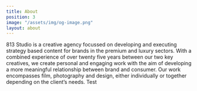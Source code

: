```yaml
---
title: About
position: 3
image: "/assets/img/og-image.png"
layout: about
---
```


813 Studio is a creative agency focussed on developing and executing strategy based content for brands in the premium and luxury sectors. With a combined experience of over twenty five years between our two key creatives, we create personal and engaging work with the aim of developing a more meaningful relationship between brand and consumer. Our work encompasses film, photography and design, either individually or together depending on the client’s needs. Test